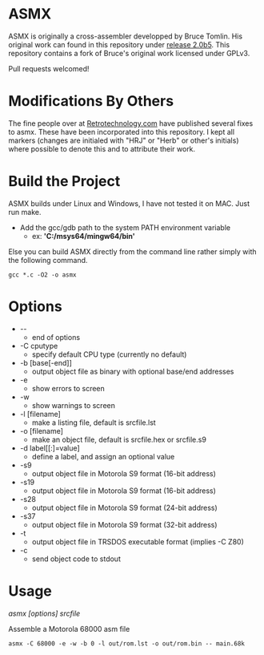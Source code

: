 # ASMX
ASMX is originally a cross-assembler developped by Bruce Tomlin. His original work can found in this repository under [release 2.0b5](https://github.com/db-electronics/asmx/releases/tag/2.0b5). This repository contains a fork of Bruce's original work licensed under GPLv3.

Pull requests welcomed!

# Modifications By Others
The fine people over at [Retrotechnology.com](https://www.retrotechnology.com/memship/asmx.html) have published several fixes to asmx. These have been incorporated into this repository. I kept all markers (changes are initialed with "HRJ" or "Herb" or other's initials) where possible to denote this and to attribute their work. 

# Build the Project
ASMX builds under Linux and Windows, I have not tested it on MAC. Just run make.
* Add the gcc/gdb path to the system PATH environment variable
    * ex: __'C:/msys64/mingw64/bin'__

Else you can build ASMX directly from the command line rather simply with the following command.
```
gcc *.c -O2 -o asmx
```
# Options
* --                  
    * end of options
* -C cputype          
    * specify default CPU type (currently no default)
* -b [base[-end]]
    * output object file as binary with optional base/end addresses
* -e
    * show errors to screen
* -w                  
    * show warnings to screen
* -l [filename]       
    * make a listing file, default is srcfile.lst
* -o [filename]       
    * make an object file, default is srcfile.hex or srcfile.s9
* -d label[[:]=value] 
    * define a label, and assign an optional value
* -s9
    * output object file in Motorola S9 format (16-bit address)
* -s19                
    * output object file in Motorola S9 format (16-bit address)
* -s28
    * output object file in Motorola S9 format (24-bit address)
* -s37
    * output object file in Motorola S9 format (32-bit address)
* -t                  
    * output object file in TRSDOS executable format (implies -C Z80)
* -c                  
    * send object code to stdout

# Usage
*asmx [options] srcfile*

Assemble a Motorola 68000 asm file
```
asmx -C 68000 -e -w -b 0 -l out/rom.lst -o out/rom.bin -- main.68k
```